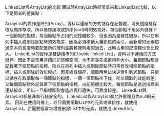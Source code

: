 LinkedList與ArrayList的比較
面試時ArrayList時經常拿來和LinkedList比較，以下是兩者的差異點：

ArrayList的實作是陣列(Array)，資料以連續的方式儲存在記憶體，可支援隨機存取及循序存取，所以循序讀取或排序(sort)時的效能好。每個節點不用另外儲存下一個節點的指標，每個節點所占用的記憶體較少，但也因為是線性儲存，所以在串列中插入或刪除節點時的效能差，因為必須移動大量節點的索引。而新增的元素超過原本的長度時要配置新的陣列並將舊陣列複製過去，此時占用的記憶體也會比較大。
LinkedList的實作是雙鏈接串列(Double-linked List)，資料以不連續的方式儲存，因此不需使用連續的記憶體空間，也不需事先指定串列大小。每個節點都會記錄著下個節點的指標，所以在串列中插入或刪除節點時只需修改相關節點的指標，插入或刪除的效能較好。因非線性儲存，讀取時無法快速索引到該節點，只能以循序存取讀取每一個節點的指標，一個一個節點往下找，所以讀取的效能較差。又每個節點額外記錄著下個節點的指標，占記憶體比較大。每個節點是透過指標來連結彼此，所以一旦指標斷裂會造成資料遺失，可靠度較差。
LinkedList與ArrayList都是非執行緒安全的。
LinkedList與ArrayList都允許重複且為null的元素。
因此在使用時機上，若只需要讀取List中的元素或做排序，就使用ArrayList。若需要經常新增或刪除List中的元素，就使用LinkedList。


